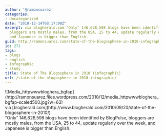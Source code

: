 ```yaml
---
author: '@ramonsuarez'
categories:
- Uncategorized
date: "2010-12-14T08:17:00Z"
excerpt: via blogherald.com "Only" 146,628,598 blogs have been identified by BlogPulse,
  bloggers are mostly males, from the USA, 25 to 44, update regularly over the week,
  and Japanese is bigger than English.
guid: http://ramonsuarez.com/state-of-the-blogosphere-in-2010-infographic
id: 272
tags:
- blogs
- english
- infographic
- study
title: State of The Blogosphere in 2010 (infographic)
url: /state-of-the-blogosphere-in-2010-infographic/
---
```


<div class="posterous_bookmarklet_entry"><div class="p_embed p_image_embed">![Media_httpwwwbloghera_bgfap](http://ramonsuarez.files.wordpress.com/2010/12/media_httpwwwbloghera_bgfap-scaled500.jpg?w=63)</div><div class="posterous_quote_citation">via [blogherald.com](http://www.blogherald.com/2010/09/20/state-of-the-blogosphere-in-2010/)</div>“Only” 146,628,598 blogs have been identified by BlogPulse, bloggers are mostly males, from the USA, 25 to 44, update regularly over the week, and Japanese is bigger than English.

</div>
